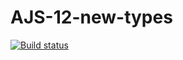 # AJS-12-new-types

[![Build status](https://ci.appveyor.com/api/projects/status/0n3gff60oxm3ypvy?svg=true)](https://ci.appveyor.com/project/Antyfeev96/ajs-12-new-types)
